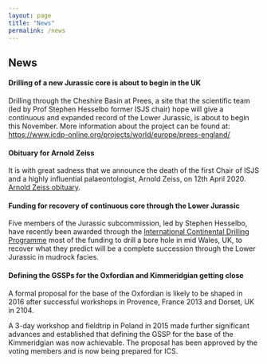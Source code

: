 ```yaml
---
layout: page
title: "News"
permalink: /news
---
```

## News

#### Drilling of a new Jurassic core is about to begin in the UK
Drilling through the Cheshire Basin at Prees, a site that the scientific team (led by Prof Stephen Hesselbo former ISJS chair) hope will give a continuous and expanded record of the Lower Jurassic, is about to begin this November. More information about the project can be found at: <https://www.icdp-online.org/projects/world/europe/prees-england/>

#### Obituary for Arnold Zeiss
It is with great sadness that we announce the death of the first Chair of ISJS and a highly influential palaeontologist, Arnold Zeiss, on 12th April 2020. [Arnold Zeiss obituary](/zeiss).

#### Funding for recovery of continuous core through the Lower Jurassic
Five members of the Jurassic subcommission, led by Stephen Hesselbo, have recently been awarded through the [International Continental Drilling Programme](http://www.icdp-online.org/home/) most of the funding to drill a bore hole in mid Wales, UK, to recover what they predict will be a complete succession through the Lower Jurassic in mudrock facies.

#### Defining the GSSPs for the Oxfordian and Kimmeridgian getting close
A formal proposal for the base of the Oxfordian is likely to be shaped in 2016 after successful workshops in Provence, France 2013 and Dorset, UK in 2104.

A 3-day workshop and fieldtrip in Poland in 2015 made further significant advances and established that defining the GSSP for the base of the Kimmeridgian was now achievable. The proposal has been approved by the voting members and is now being prepared for ICS.